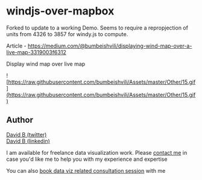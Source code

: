 # windjs-over-mapbox

Forked to update to a working Demo. Seems to require a repropjection of units from 4326 to 3857 for windy.js to compute.

Article - https://medium.com/@bumbeishvili/displaying-wind-map-over-a-live-map-3319003f6312

Display wind map over live map

![https://raw.githubusercontent.com/bumbeishvili/Assets/master/Other/15.gif](https://raw.githubusercontent.com/bumbeishvili/Assets/master/Other/15.gif)


## Author
 [David   B (twitter)](https://twitter.com/dbumbeishvili)  
 [David   B (linkedin)](https://www.linkedin.com/in/bumbeishvili/)  

I am available for freelance data visualization work. Please [contact me](https://davidb.dev/about) in case you'd like me to help you with my experience and expertise

You can also [book data viz related consultation session](https://www.fiverr.com/share/4XxG21) with me
